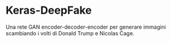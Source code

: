 # Keras-DeepFake

Una rete GAN encoder-decoder-encoder per generare immagini scambiando i volti di Donald Trump e Nicolas Cage.
